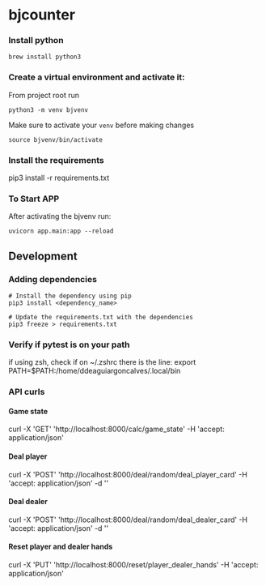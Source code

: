 # bjcounter

### Install python
```$bash
brew install python3
```

### Create a virtual environment and activate it:
From project root run
```$bash
python3 -m venv bjvenv
```
Make sure to activate your `venv` before making changes
```$bash
source bjvenv/bin/activate
```

### Install the requirements
pip3 install -r requirements.txt

### To Start APP
After activating the bjvenv run:

```$bash
uvicorn app.main:app --reload
```


## Development

### Adding dependencies

```
# Install the dependency using pip
pip3 install <dependency_name>

# Update the requirements.txt with the dependencies
pip3 freeze > requirements.txt

```

### Verify if pytest is on your path
if using zsh, check if on ~/.zshrc there is the line:
export PATH=$PATH:/home/ddeaguiargoncalves/.local/bin

### API curls

#### Game state
curl -X 'GET' 'http://localhost:8000/calc/game_state' -H 'accept: application/json'
#### Deal player
curl -X 'POST' 'http://localhost:8000/deal/random/deal_player_card' -H 'accept: application/json' -d ''
#### Deal dealer
curl -X 'POST' 'http://localhost:8000/deal/random/deal_dealer_card' -H 'accept: application/json' -d ''
#### Reset player and dealer hands
curl -X 'PUT' 'http://localhost:8000/reset/player_dealer_hands' -H 'accept: application/json'